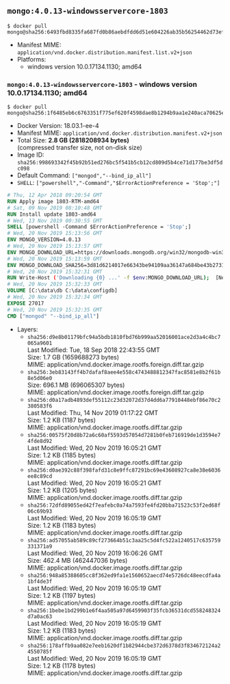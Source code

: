 ## `mongo:4.0.13-windowsservercore-1803`

```console
$ docker pull mongo@sha256:6493fbd8335fa687fd0b86aebdfdd6d51e604226ab35b56254462d73ef17ccc6
```

-	Manifest MIME: `application/vnd.docker.distribution.manifest.list.v2+json`
-	Platforms:
	-	windows version 10.0.17134.1130; amd64

### `mongo:4.0.13-windowsservercore-1803` - windows version 10.0.17134.1130; amd64

```console
$ docker pull mongo@sha256:1f6485eb6c6763351f775ef620f4598dae8b1294b9aa1e240aca70625e2c9066
```

-	Docker Version: 18.03.1-ee-4
-	Manifest MIME: `application/vnd.docker.distribution.manifest.v2+json`
-	Total Size: **2.8 GB (2818208934 bytes)**  
	(compressed transfer size, not on-disk size)
-	Image ID: `sha256:998693342f45b92b51ed276bc5f541b5cb12cd809d5b4ce71d177be3df5dc098`
-	Default Command: `["mongod","--bind_ip_all"]`
-	`SHELL`: `["powershell","-Command","$ErrorActionPreference = 'Stop';"]`

```dockerfile
# Thu, 12 Apr 2018 09:20:54 GMT
RUN Apply image 1803-RTM-amd64
# Sat, 09 Nov 2019 08:10:48 GMT
RUN Install update 1803-amd64
# Wed, 13 Nov 2019 00:30:55 GMT
SHELL [powershell -Command $ErrorActionPreference = 'Stop';]
# Wed, 20 Nov 2019 15:13:56 GMT
ENV MONGO_VERSION=4.0.13
# Wed, 20 Nov 2019 15:13:57 GMT
ENV MONGO_DOWNLOAD_URL=https://downloads.mongodb.org/win32/mongodb-win32-x86_64-2008plus-ssl-4.0.13-signed.msi
# Wed, 20 Nov 2019 15:13:59 GMT
ENV MONGO_DOWNLOAD_SHA256=3d81d6214017e66343be94109aa36147a684be43b2731c37e52dd14518501ec0
# Wed, 20 Nov 2019 15:32:31 GMT
RUN Write-Host ('Downloading {0} ...' -f $env:MONGO_DOWNLOAD_URL); 	[Net.ServicePointManager]::SecurityProtocol = [Net.SecurityProtocolType]::Tls12; 	(New-Object System.Net.WebClient).DownloadFile($env:MONGO_DOWNLOAD_URL, 'mongo.msi'); 		Write-Host ('Verifying sha256 ({0}) ...' -f $env:MONGO_DOWNLOAD_SHA256); 	if ((Get-FileHash mongo.msi -Algorithm sha256).Hash -ne $env:MONGO_DOWNLOAD_SHA256) { 		Write-Host 'FAILED!'; 		exit 1; 	}; 		Write-Host 'Installing ...'; 	Start-Process msiexec -Wait 		-ArgumentList @( 			'/i', 			'mongo.msi', 			'/quiet', 			'/qn', 			'INSTALLLOCATION=C:\mongodb', 			'ADDLOCAL=all' 		); 	$env:PATH = 'C:\mongodb\bin;' + $env:PATH; 	[Environment]::SetEnvironmentVariable('PATH', $env:PATH, [EnvironmentVariableTarget]::Machine); 		Write-Host 'Verifying install ...'; 	Write-Host '  mongo --version'; mongo --version; 	Write-Host '  mongod --version'; mongod --version; 		Write-Host 'Removing ...'; 	Remove-Item C:\mongodb\bin\*.pdb -Force; 	Remove-Item C:\windows\installer\*.msi -Force; 	Remove-Item mongo.msi -Force; 		Write-Host 'Complete.';
# Wed, 20 Nov 2019 15:32:33 GMT
VOLUME [C:\data\db C:\data\configdb]
# Wed, 20 Nov 2019 15:32:34 GMT
EXPOSE 27017
# Wed, 20 Nov 2019 15:32:35 GMT
CMD ["mongod" "--bind_ip_all"]
```

-	Layers:
	-	`sha256:d9e8b01179bfc94a5bdb1810fbd76b999aa52016001ace2d3a4c4bc7065a9601`  
		Last Modified: Tue, 18 Sep 2018 22:43:55 GMT  
		Size: 1.7 GB (1659688273 bytes)  
		MIME: application/vnd.docker.image.rootfs.foreign.diff.tar.gzip
	-	`sha256:3eb83143ff4b7dafaf8aee4e558c4743488812347fac8581e8b2f61b8e5d06e0`  
		Size: 696.1 MB (696065307 bytes)  
		MIME: application/vnd.docker.image.rootfs.foreign.diff.tar.gzip
	-	`sha256:d0a17adb4893def55112c23d32072d37d4dd6a77910448ebf86e70c2380583f6`  
		Last Modified: Thu, 14 Nov 2019 01:17:22 GMT  
		Size: 1.2 KB (1187 bytes)  
		MIME: application/vnd.docker.image.rootfs.diff.tar.gzip
	-	`sha256:00575f20d8b72a6c60af5593d57054d7281b0feb716919de1d3594e74fde8d92`  
		Last Modified: Wed, 20 Nov 2019 16:05:21 GMT  
		Size: 1.2 KB (1185 bytes)  
		MIME: application/vnd.docker.image.rootfs.diff.tar.gzip
	-	`sha256:d0ae392c88f398fafd31c8e9ffc87291bc69e43608927ca8e38e6036ee8c89cd`  
		Last Modified: Wed, 20 Nov 2019 16:05:21 GMT  
		Size: 1.2 KB (1205 bytes)  
		MIME: application/vnd.docker.image.rootfs.diff.tar.gzip
	-	`sha256:72dfd89055ed42f7eafebc0a74a7593fe4fd20bba71523c53f2ed68f06c69b93`  
		Last Modified: Wed, 20 Nov 2019 16:05:19 GMT  
		Size: 1.2 KB (1183 bytes)  
		MIME: application/vnd.docker.image.rootfs.diff.tar.gzip
	-	`sha256:ad57055ab589c89cf273664b51c3aa25c5d4fc522a1240517c635759331371a9`  
		Last Modified: Wed, 20 Nov 2019 16:06:26 GMT  
		Size: 462.4 MB (462447036 bytes)  
		MIME: application/vnd.docker.image.rootfs.diff.tar.gzip
	-	`sha256:948a85388605cc8f362ed9fa1e1560652aecd74e5726dc48eecdfa4a1bf4de3f`  
		Last Modified: Wed, 20 Nov 2019 16:05:19 GMT  
		Size: 1.2 KB (1197 bytes)  
		MIME: application/vnd.docker.image.rootfs.diff.tar.gzip
	-	`sha256:1bebe1bd299b1e6f4aa505a97d6459903f35fcb36531dcd558248324d7a0ac63`  
		Last Modified: Wed, 20 Nov 2019 16:05:19 GMT  
		Size: 1.2 KB (1183 bytes)  
		MIME: application/vnd.docker.image.rootfs.diff.tar.gzip
	-	`sha256:178affb9aa082e7eeb1620df1b82944cbe372d6378d3f834672124a24550785f`  
		Last Modified: Wed, 20 Nov 2019 16:05:19 GMT  
		Size: 1.2 KB (1178 bytes)  
		MIME: application/vnd.docker.image.rootfs.diff.tar.gzip
